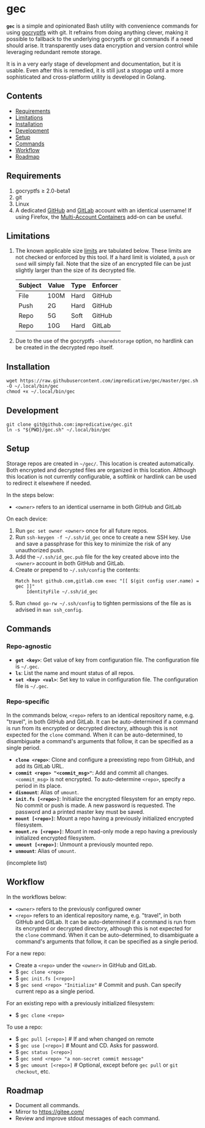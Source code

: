 # gec

**`gec`** is a simple and opinionated Bash utility with convenience commands for using [gocryptfs](https://github.com/rfjakob/gocryptfs) with git.
It refrains from doing anything clever, making it possible to fallback to the underlying gocryptfs or git commands if a need should arise.
It transparently uses data encryption and version control while leveraging redundant remote storage.

It is in a very early stage of development and documentation, but it is usable.
Even after this is remedied, it is still just a stopgap until a more sophisticated and cross-platform utility is developed in Golang.

## Contents
* [Requirements](#requirements)
* [Limitations](#limitations)
* [Installation](#installation)
* [Development](#development)
* [Setup](#setup)
* [Commands](#commands)
* [Workflow](#workflow)
* [Roadmap](#roadmap)

## Requirements
1. gocryptfs ≥ 2.0-beta1
1. git
1. Linux
1. A dedicated [GitHub](https://github.com/) and [GitLab](https://gitlab.com/) account with an identical username!
If using Firefox, the [Multi-Account Containers](https://addons.mozilla.org/en-US/firefox/addon/multi-account-containers/) add-on can be useful.

## Limitations
1. The known applicable size [limits](https://stackoverflow.com/a/59479166/) are tabulated below.
These limits are not checked or enforced by this tool. If a hard limit is violated, a `push` or `send` will simply fail.
Note that the size of an encrypted file can be just slightly larger than the size of its decrypted file.

    | Subject | Value | Type | Enforcer |
    |---------|-------|------|----------|
    | File    | 100M  | Hard | GitHub   |
    | Push    | 2G    | Hard | GitHub   |
    | Repo    | 5G    | Soft | GitHub   |
    | Repo    | 10G   | Hard | GitLab   |

1. Due to the use of the gocryptfs `-sharedstorage` option, no hardlink can be created in the decrypted repo itself.

## Installation
```shell script
wget https://raw.githubusercontent.com/impredicative/gec/master/gec.sh -O ~/.local/bin/gec
chmod +x ~/.local/bin/gec
```

## Development
```shell script
git clone git@github.com:impredicative/gec.git
ln -s "${PWD}/gec.sh" ~/.local/bin/gec
```

## Setup
Storage repos are created in `~/gec/`. This location is created automatically. Both encrypted and decrypted files are organized in this location.
Although this location is not currently configurable, a softlink or hardlink can be used to redirect it elsewhere if needed.

In the steps below:
* `<owner>` refers to an identical username in both GitHub and GitLab

On each device:
1. Run `gec set owner <owner>` once for all future repos.
1. Run `ssh-keygen -f ~/.ssh/id_gec` once to create a new SSH key. Use and save a passphrase for this key to minimize the risk of any unauthorized push.
1. Add the `~/.ssh/id_gec.pub` file for the key created above into the `<owner>` account in both GitHub and GitLab.
1. Create or prepend to `~/.ssh/config` the contents:
    ```shell script
    Match host github.com,gitlab.com exec "[[ $(git config user.name) = gec ]]"
        IdentityFile ~/.ssh/id_gec
    ```
1. Run `chmod go-rw ~/.ssh/config` to tighten permissions of the file as is advised in `man ssh_config`.

## Commands
### Repo-agnostic
* **`get <key>`**: Get value of key from configuration file. The configuration file is `~/.gec`.
* **`ls`**: List the name and mount status of all repos.
* **`set <key> <val>`**: Set key to value in configuration file. The configuration file is `~/.gec`.

### Repo-specific
In the commands below, `<repo>` refers to an identical repository name, e.g. "travel", in both GitHub and GitLab.
It can be auto-determined if a command is run from its encrypted or decrypted directory, although this is not expected for the `clone` command.
When it can be auto-determined, to disambiguate a command's arguments that follow, it can be specified as a single period.

* **`clone <repo>`**: Clone and configure a preexisting repo from GitHub, and add its GitLab URL.
* **`commit <repo> "<commit_msg>"`**: Add and commit all changes. `<commit_msg>` is not encrypted. To auto-determine `<repo>`, specify a period in its place.
* **`dismount`**: Alias of `umount`.
* **`init.fs [<repo>]`**: Initialize the encrypted filesystem for an empty repo. No commit or push is made.
A new password is requested. The password and a printed master key must be saved.
* **`mount [<repo>]`**: Mount a repo having a previously initialized encrypted filesystem.
* **`mount.ro [<repo>]`**: Mount in read-only mode a repo having a previously initialized encrypted filesystem.
* **`umount [<repo>]`**: Unmount a previously mounted repo.
* **`unmount`**: Alias of `umount`.

(incomplete list)

## Workflow
In the workflows below:
* `<owner>` refers to the previously configured owner
* `<repo>` refers to an identical repository name, e.g. "travel", in both GitHub and GitLab.
It can be auto-determined if a command is run from its encrypted or decrypted directory, although this is not expected for the `clone` command.
When it can be auto-determined, to disambiguate a command's arguments that follow, it can be specified as a single period.

For a new repo:
* Create a `<repo>` under the `<owner>` in GitHub and GitLab.
* $ `gec clone <repo>`
* $ `gec init.fs [<repo>]`
* $ `gec send <repo> "Initialize"`  # Commit and push. Can specify current repo as a single period.

For an existing repo with a previously initialized filesystem:
* $ `gec clone <repo>`

To use a repo:
* $ `gec pull [<repo>]`  # If and when changed on remote
* $ `gec use [<repo>]`  # Mount and CD. Asks for password.
* $ `gec status [<repo>]`
* $ `gec send <repo> "a non-secret commit message"`
* $ `gec umount [<repo>]`  # Optional, except before `gec pull` or `git checkout`, etc.

## Roadmap
* Document all commands.
* Mirror to https://gitee.com/
* Review and improve stdout messages of each command.
